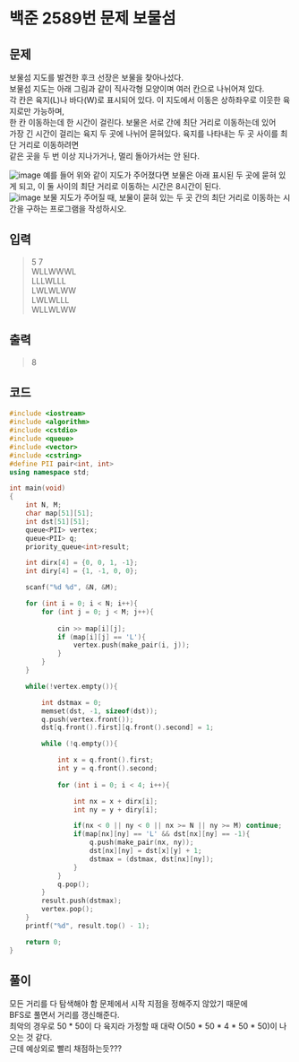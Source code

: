 # 백준 2589번 문제 보물섬 
## 문제
보물섬 지도를 발견한 후크 선장은 보물을 찾아나섰다. </br>
보물섬 지도는 아래 그림과 같이 직사각형 모양이며 여러 칸으로 나뉘어져 있다. </br>
각 칸은 육지(L)나 바다(W)로 표시되어 있다. 이 지도에서 이동은 상하좌우로 이웃한 육지로만 가능하며, </br>
한 칸 이동하는데 한 시간이 걸린다. 보물은 서로 간에 최단 거리로 이동하는데 있어 </br>
가장 긴 시간이 걸리는 육지 두 곳에 나뉘어 묻혀있다. 육지를 나타내는 두 곳 사이를 최단 거리로 이동하려면</br>
같은 곳을 두 번 이상 지나가거나, 멀리 돌아가서는 안 된다.</br>

![image](https://user-images.githubusercontent.com/43857226/63818683-24fa7700-c97d-11e9-9de9-08c8068a6954.png)
예를 들어 위와 같이 지도가 주어졌다면 보물은 아래 표시된 두 곳에 묻혀 있게 되고, 이 둘 사이의 최단 거리로 이동하는 시간은 8시간이 된다.</br>
![image](https://user-images.githubusercontent.com/43857226/63818688-2b88ee80-c97d-11e9-99e5-81dd3aa9af6c.png)
보물 지도가 주어질 때, 보물이 묻혀 있는 두 곳 간의 최단 거리로 이동하는 시간을 구하는 프로그램을 작성하시오.</br>

## 입력
> 5 7</br>
WLLWWWL</br>
LLLWLLL</br>
LWLWLWW</br>
LWLWLLL</br>
WLLWLWW</br>

## 출력
> 8

## 코드
```c++
#include <iostream>
#include <algorithm>
#include <cstdio>
#include <queue>
#include <vector>
#include <cstring>
#define PII pair<int, int>
using namespace std;

int main(void)
{
    int N, M;
    char map[51][51];
    int dst[51][51];
    queue<PII> vertex;
    queue<PII> q;
    priority_queue<int>result;

    int dirx[4] = {0, 0, 1, -1};
    int diry[4] = {1, -1, 0, 0};

    scanf("%d %d", &N, &M);

    for (int i = 0; i < N; i++){
        for (int j = 0; j < M; j++){
            
            cin >> map[i][j];
            if (map[i][j] == 'L'){
                vertex.push(make_pair(i, j));
            }
        }
    }

    while(!vertex.empty()){

        int dstmax = 0;
        memset(dst, -1, sizeof(dst));
        q.push(vertex.front());
        dst[q.front().first][q.front().second] = 1;

        while (!q.empty()){

            int x = q.front().first;
            int y = q.front().second;
            
            for (int i = 0; i < 4; i++){

                int nx = x + dirx[i];
                int ny = y + diry[i];

                if(nx < 0 || ny < 0 || nx >= N || ny >= M) continue;
                if(map[nx][ny] == 'L' && dst[nx][ny] == -1){
                    q.push(make_pair(nx, ny));
                    dst[nx][ny] = dst[x][y] + 1;
                    dstmax = (dstmax, dst[nx][ny]);
                }
            }
            q.pop();
        }
        result.push(dstmax);
        vertex.pop();
    }
    printf("%d", result.top() - 1);

    return 0;
}
```

## 풀이
모든 거리를 다 탐색해야 함 문제에서 시작 지점을 정해주지 않았기 때문에 </br>
BFS로 풀면서 거리를 갱신해준다. </br>
최악의 경우로 50 * 50이 다 육지라 가정할 때 대략 O(50 * 50 * 4 * 50 * 50)이 나오는 것 같다.</br>
근데 예상외로 빨리 채점하는듯???
